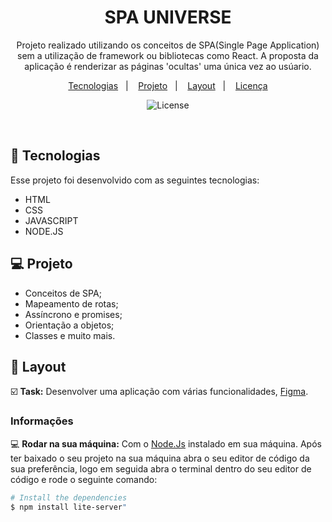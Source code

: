 <h1 align="center"> SPA UNIVERSE </h1>

<p align="center">
Projeto realizado utilizando os conceitos de SPA(Single Page Application) sem a utilização de framework
ou bibliotecas como React. A proposta da aplicação é renderizar as páginas 'ocultas' uma única vez ao usúario.
</p>

<p align="center">
  <a href="#-tecnologias">Tecnologias</a>&nbsp;&nbsp;&nbsp;|&nbsp;&nbsp;&nbsp;
  <a href="#-projeto">Projeto</a>&nbsp;&nbsp;&nbsp;|&nbsp;&nbsp;&nbsp;
  <a href="#-layout">Layout</a>&nbsp;&nbsp;&nbsp;|&nbsp;&nbsp;&nbsp;
  <a href="#memo-licença">Licença</a>
</p>

<p align="center">
  <img alt="License" src="https://img.shields.io/static/v1?label=license&message=MIT&color=49AA26&labelColor=000000">
</p>

<br>

## 🚀 Tecnologias

Esse projeto foi desenvolvido com as seguintes tecnologias:

- HTML
- CSS
- JAVASCRIPT
- NODE.JS

## 💻 Projeto

<aside>

- Conceitos de SPA;
- Mapeamento de rotas;
- Assíncrono e promises;
- Orientação a objetos;
- Classes e muito mais.

</aside>

## 🔖 Layout

☑️ **Task:** Desenvolver uma aplicação com várias funcionalidades, [Figma](https://www.figma.com/file/R8BDkMvTiin6yQA6O0SeXw/Desafios-Explorer-SPA-Universe-Copy).

### Informações

💻 **Rodar na sua máquina:**
Com o <a href="https://nodejs.org/en/"> Node.Js</a> instalado em sua máquina.
Após ter baixado o seu projeto na sua máquina abra o seu editor de código da sua preferência, logo em seguida abra o terminal dentro do seu editor de código e rode o seguinte comando:


```bash
# Install the dependencies
$ npm install lite-server"
